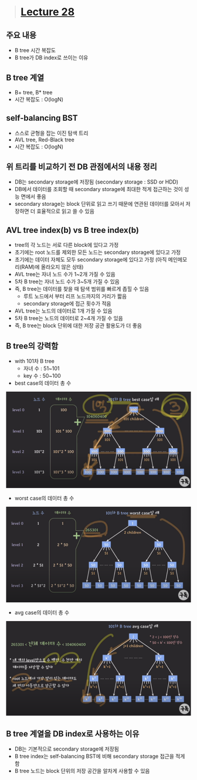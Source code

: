 > # [Lecture 28](https://www.youtube.com/watch?v=liPSnc6Wzfk&list=PLcXyemr8ZeoREWGhhZi5FZs6cvymjIBVe&index=28)

## 주요 내용

- B tree 시간 복잡도
- B tree가 DB index로 쓰이는 이유

## B tree 계열

- B+ tree, B* tree
- 시간 복잡도 : O(logN)

## self-balancing BST

- 스스로 균형을 잡는 이진 탐색 트리
- AVL tree, Red-Black tree
- 시간 복잡도 : O(logN)

## 위 트리를 비교하기 전 DB 관점에서의 내용 정리

- DB는 secondary storage에 저장됨 (secondary storage : SSD or HDD)
- DB에서 데이터를 조회할 때 secondary storage에 최대한 적게 접근하는 것이 성능 면에서 좋음
- secondary storage는 block 단위로 읽고 쓰기 때문에 연관된 데이터를 모아서 저장하면 더 효율적으로 읽고 쓸 수 있음

## AVL tree index(b) vs B tree index(b)

- tree의 각 노드는 서로 다른 block에 있다고 가정
- 초기에는 root 노드를 제외한 모든 노드는 secondary storage에 있다고 가정
- 초기에는 데이터 자체도 모두 secondary storage에 있다고 가정 (아직 메인메모리(RAM)에 올라오지 않은 상태)
- AVL tree는 자녀 노드 수가 1~2개 가질 수 있음
- 5차 B tree는 자녀 노드 수가 3~5개 가질 수 있음
- 즉, B tree는 데이터를 찾을 때 탐색 범위를 빠르게 좁힐 수 있음
    - 루트 노드에서 부터 리프 노드까지의 거리가 짧음
    - secondary storage에 접근 횟수가 적음
- AVL tree는 노드의 데이터로 1개 가질 수 있음
- 5차 B tree는 노드의 데이터로 2~4개 가질 수 있음
- 즉, B tree는 block 단위에 대한 저장 공관 활용도가 더 좋음

## B tree의 강력함

- with 101차 B tree
    - 자녀 수 : 51~101
    - key 수 : 50~100
- best case의 데이터 총 수<br>
<img src="./img/lecture28-1.png">
    
- worst case의 데이터 총 수<br>
<img src="./img/lecture28-2.png">
    
- avg case의 데이터 총 수<br>
<img src="./img/lecture28-3.png">
    

## B tree 계열을 DB index로 사용하는 이유

- DB는 기본적으로 secondary storage에 저장됨
- B tree index는 self-balancing BST에 비해 secondary storage 접근을 적게 함
- B tree 노드는 block 단위의 저장 공간을 알차게 사용할 수 있음